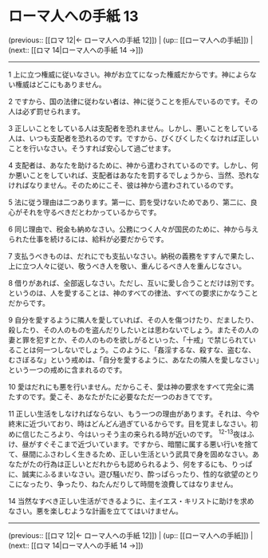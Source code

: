 # ローマ人への手紙 13

(previous:: [[ロマ 12|← ローマ人への手紙 12]]) | (up:: [[ローマ人への手紙]]) | (next:: [[ロマ 14|ローマ人への手紙 14 →]])

***


1 上に立つ権威に従いなさい。神がお立てになった権威だからです。神によらない権威はどこにもありません。 

2 ですから、国の法律に従わない者は、神に従うことを拒んでいるのです。その人は必ず罰せられます。 

3 正しいことをしている人は支配者を恐れません。しかし、悪いことをしている人は、いつも支配者を恐れるのです。ですから、びくびくしたくなければ正しいことを行いなさい。そうすれば安心して過ごせます。 

4 支配者は、あなたを助けるために、神から遣わされているのです。しかし、何か悪いことをしていれば、支配者はあなたを罰するでしょうから、当然、恐れなければなりません。そのためにこそ、彼は神から遣わされているのです。 

5 法に従う理由は二つあります。第一に、罰を受けないためであり、第二に、良心がそれを守るべきだとわかっているからです。 

6 同じ理由で、税金も納めなさい。公務につく人々が国民のために、神から与えられた仕事を続けるには、給料が必要だからです。 

7 支払うべきものは、だれにでも支払いなさい。納税の義務をすすんで果たし、上に立つ人々に従い、敬うべき人を敬い、重んじるべき人を重んじなさい。 

8 借りがあれば、全部返しなさい。ただし、互いに愛し合うことだけは別です。というのは、人を愛することは、神のすべての律法、すべての要求にかなうことだからです。 

9 自分を愛するように隣人を愛していれば、その人を傷つけたり、だましたり、殺したり、その人のものを盗んだりしたいとは思わないでしょう。またその人の妻と罪を犯すとか、その人のものを欲しがるといった、「十戒」で禁じられていることは何一つしないでしょう。このように、「姦淫するな、殺すな、盗むな、むさぼるな」という戒めは、「自分を愛するように、あなたの隣人を愛しなさい」という一つの戒めに含まれるのです。 

10 愛はだれにも悪を行いません。だからこそ、愛は神の要求をすべて完全に満たすのです。愛こそ、あなたがたに必要なただ一つのおきてです。 

11 正しい生活をしなければならない、もう一つの理由があります。それは、今や終末に近づいており、時はどんどん過ぎているからです。目を覚ましなさい。初めに信じたころより、今はいっそう主の来られる時が近いのです。 <sup class="versenum">12-13</sup>夜はふけ、昼がすぐそこまで近づいています。ですから、暗闇に属する悪い行いを捨てて、昼間にふさわしく生きるため、正しい生活という武具で身を固めなさい。あなたがたの行為は正しいとだれからも認められるよう、何をするにも、りっぱに、誠実にふるまいなさい。遊び騒いだり、酔っぱらったり、性的な欲望のとりこになったり、争ったり、ねたんだりして時間を浪費してはなりません。 

14 当然なすべき正しい生活ができるように、主イエス・キリストに助けを求めなさい。悪を楽しむような計画を立ててはいけません。

***

(previous:: [[ロマ 12|← ローマ人への手紙 12]]) | (up:: [[ローマ人への手紙]]) | (next:: [[ロマ 14|ローマ人への手紙 14 →]])
